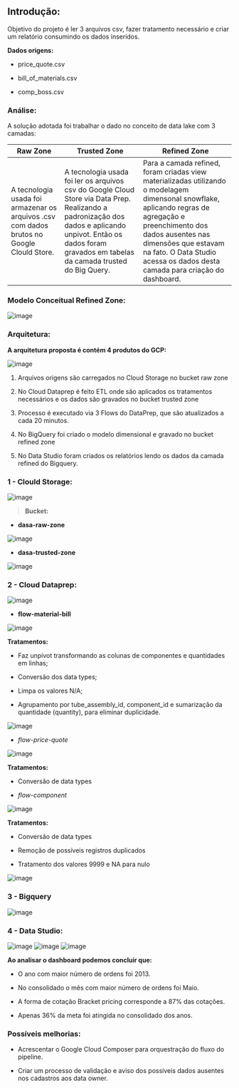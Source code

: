 ## Introdução:




Objetivo do projeto é ler 3 arquivos csv, fazer tratamento necessário e criar um
relatório consumindo os dados inseridos.

**Dados origens:**

-   price_quote.csv

-   bill_of_materials.csv

-   comp_boss.csv

### Análise:

A solução adotada foi trabalhar o dado no conceito de data lake com 3 camadas:

| **Raw Zone**                                                                               | **Trusted Zone**                                                                                                                                                                                                  | **Refined Zone**                                                                                                                                                                                                                                                                |
|--------------------------------------------------------------------------------------------|-------------------------------------------------------------------------------------------------------------------------------------------------------------------------------------------------------------------|---------------------------------------------------------------------------------------------------------------------------------------------------------------------------------------------------------------------------------------------------------------------------------|
| A tecnologia usada foi armazenar os arquivos .csv com dados brutos no Google Clould Store. | A tecnologia usada foi ler os arquivos csv do Google Cloud Store via Data Prep. Realizando a padronização dos dados e aplicando unpivot. Então os dados foram gravados em tabelas da camada trusted do Big Query. | Para a camada refined, foram criadas view materializadas utilizando o modelagem dimensonal snowflake, aplicando regras de agregação e preenchimento dos dados ausentes nas dimensões que estavam na fato. O Data Studio acessa os dados desta camada para criação do dashboard. |

### Modelo Conceitual Refined Zone:

![image](https://user-images.githubusercontent.com/20050770/117577400-050ed680-b0c0-11eb-9e54-6e775c2b377a.png)



### Arquitetura:

**A arquitetura proposta é contém 4 produtos do GCP:** 

![image](https://user-images.githubusercontent.com/20050770/117577321-b3fee280-b0bf-11eb-80e1-a4b5fd5255eb.png)


1.  Arquivos origens são carregados no Cloud Storage no bucket raw zone

2.  No Cloud Dataprep é feito ETL onde são aplicados os tratamentos necessários
    e os dados são gravados no bucket trusted zone

3.  Processo é executado via 3 Flows do DataPrep, que são atualizados a cada 20
    minutos.

4.  No BigQuery foi criado o modelo dimensional e gravado no bucket refined zone

5.  No Data Studio foram criados os relatórios lendo os dados da camada refined
    do Bigquery.
    
### 1 - Clould Storage:

![image](https://user-images.githubusercontent.com/20050770/117577625-eeb54a80-b0c0-11eb-89ed-dbdd1792a98d.png)

>   **Bucket:**

-   **dasa-raw-zone**

![image](https://user-images.githubusercontent.com/20050770/117577674-21f7d980-b0c1-11eb-8139-c184d388824c.png)

-   **dasa-trusted-zone**

![image](https://user-images.githubusercontent.com/20050770/117577685-2de39b80-b0c1-11eb-8122-95e27a3c8e14.png)


### 2 - Cloud Dataprep:

![image](https://user-images.githubusercontent.com/20050770/117577724-4fdd1e00-b0c1-11eb-9154-ccfb4a1a93f8.png)

-   **flow-material-bill**

![image](https://user-images.githubusercontent.com/20050770/117561487-a587db00-b06d-11eb-893b-4ada469207e5.png)


**Tratamentos:**

-   Faz unpivot transformando as colunas de componentes e quantidades em linhas;

-   Conversão dos data types;

-   Limpa os valores N/A;

-   Agrupamento por tube_assembly_id, component_id e sumarização da quantidade
    (quantity), para eliminar duplicidade.

![image](https://user-images.githubusercontent.com/20050770/117561492-af114300-b06d-11eb-9e3b-89c26660b2ec.png)


-   *flow-price-quote*

![image](https://user-images.githubusercontent.com/20050770/117561497-b7697e00-b06d-11eb-861f-e29654278bd2.png)


**Tratamentos:**

-   Conversão de data types

-   *flow-component*

![image](https://user-images.githubusercontent.com/20050770/117561505-c05a4f80-b06d-11eb-933a-5fb2075640fb.png)


**Tratamentos:**

-   Conversão de data types

-   Remoção de possíveis registros duplicados

-   Tratamento dos valores 9999 e NA para nulo

![image](https://user-images.githubusercontent.com/20050770/117561510-cbad7b00-b06d-11eb-836a-dade27b118a1.png)


### 3 - Bigquery

![image](https://user-images.githubusercontent.com/20050770/117561518-d536e300-b06d-11eb-80b5-df8064857057.png)


### 4 - Data Studio:

![image](https://user-images.githubusercontent.com/20050770/117577099-cc223200-b0be-11eb-929a-e1fae622a86b.png)
![image](https://user-images.githubusercontent.com/20050770/117577171-0be91980-b0bf-11eb-8cd5-6fb65030ad4c.png)
![image](https://user-images.githubusercontent.com/20050770/117577239-608c9480-b0bf-11eb-858d-4b7f2c248f54.png)

**Ao analisar o dashboard podemos concluir que:**

-   O ano com maior número de ordens foi 2013.

-   No consolidado o mês com maior número de ordens foi Maio.

-   A forma de cotação Bracket pricing corresponde a 87% das cotações.

-   Apenas 36% da meta foi atingida no consolidado dos anos.

### Possíveis melhorias:

-   Acrescentar o Google Cloud Composer para orquestração do fluxo do pipeline.

-   Criar um processo de validação e aviso dos possíveis dados ausentes nos
    cadastros aos data owner.

